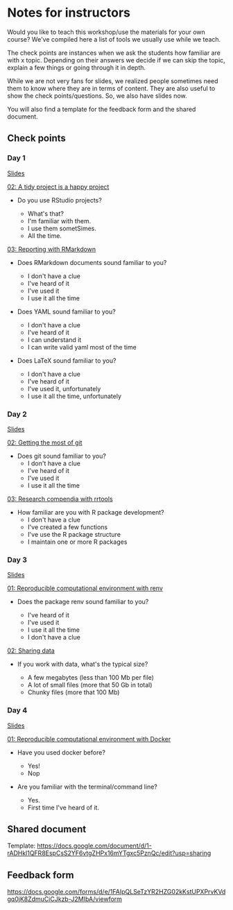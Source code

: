  # Notes for instructors

Would you like to teach this workshop/use the materials for your own course? We've compiled here a list of tools we usually use while we teach. 

The check points are instances when we ask the students how familiar are with x topic. Depending on their answers we decide if we can skip the topic, explain a few things or going through it in depth. 

While we are not very fans for slides, we realized people sometimes need them to know where they are in terms of content. They are also useful to show the check points/questions. So, we also have slides now.

You will also find a template for the feedback form and the shared document. 

##  Check points

### Day 1

[Slides](/materials/slides/day1/index.html)

[02: A tidy project is a happy project](/materials/day1/02-projects/)

* Do you use RStudio projects? 

  * What's that?
  * I'm familiar with them.
  * I use them sometSimes.
  * All the time.


[03: Reporting with RMarkdown](/materials/day1/03-rmarkdown/)

* Does RMarkdown documents sound familiar to you?
  * I don't have a clue
  * I've heard of it
  * I've used it
  * I use it all the time


* Does YAML sound familiar to you?
  * I don't have a clue
  * I've heard of it
  * I can understand it
  * I can write valid yaml most of the time

* Does LaTeX sound familiar to you?
  * I don't have a clue
  * I've heard of it
  * I've used it, unfortunately
  * I use it all the time, unfortunately

### Day 2

[Slides](/materials/slides/day2/index.html)

[02: Getting the most of git](/materials/day2/02-git/#git-and-github)

* Does git sound familiar to you?
  * I don't have a clue
  * I've heard of it
  * I've used it
  * I use it all the time
  
[03: Research compendia with rrtools](/materials/day2/03-rrtools/)

* How familiar are you with R package development?
  * I don't have a clue
  * I've created a few functions
  * I've use the R package structure
  * I maintain one or more R packages

### Day 3

[Slides](/materials/slides/day3/index.html)

[01: Reproducible computational environment with renv](/materials/day3/01-renv/)

* Does the package renv sound familiar to you? 

  * I've heard of it
  * I've used it
  * I use it all the time
  * I don't have a clue
  


[02: Sharing data](/materials/day2/02-data/)

* If you work with data, what's the typical size?

  * A few megabytes (less than 100 Mb per file)
  * A lot of small files (more that 50 Gb in total)
  * Chunky files (more that 100 Mb)


### Day 4

[Slides](/materials/slides/day4/index.html)
  
[01: Reproducible computational environment with Docker](/materials/day4/01-docker/)

* Have you used docker before? 

  * Yes!
  * Nop
  
* Are you familiar with the terminal/command line?

  * Yes.
  * First time I've heard of it. 


## Shared document

Template: https://docs.google.com/document/d/1-rADHkl1QFR8EspCsS2YF6vtgZHPx16mYTgxc5PznQc/edit?usp=sharing

## Feedback form

https://docs.google.com/forms/d/e/1FAIpQLSeTzYR2HZG02kKstUPXPrvKVdgq0jK8ZdmuCiCJkzb-J2MIbA/viewform

